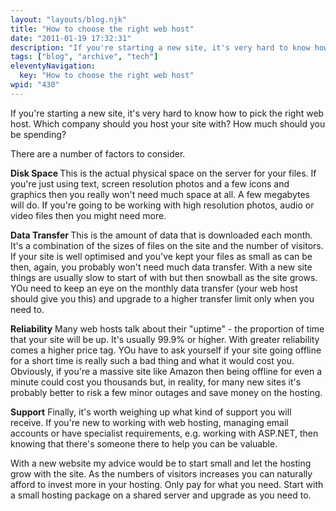 ```yaml
---
layout: "layouts/blog.njk"
title: "How to choose the right web host"
date: "2011-01-19 17:32:31"
description: "If you're starting a new site, it's very hard to know how to pick the right web host"
tags: ["blog", "archive", "tech"]
eleventyNavigation:
  key: "How to choose the right web host"
wpid: "430"
---
```


If you're starting a new site, it's very hard to know how to pick the right web host. Which company should you host your site with? How much should you be spending?

There are a number of factors to consider.

<strong>Disk Space
</strong>This is the actual physical space on the server for your files. If you're just using text, screen resolution photos and a few icons and graphics then you really won't need much space at all. A few megabytes will do. If you're going to be working with high resolution photos, audio or video files then you might need more.

<strong>Data Transfer
</strong>This is the amount of data that is downloaded each month. It's a combination of the sizes of files on the site and the number of visitors. If your site is well optimised and you've kept your files as small as can be then, again, you probably won't need much data transfer. With a new site things are usually slow to start of with but then snowball as the site grows. YOu need to keep an eye on the monthly data transfer (your web host should give you this) and upgrade to a higher transfer limit only when you need to.

<strong>Reliability</strong>
Many web hosts talk about their "uptime" - the proportion of time that your site will be up. It's usually 99.9% or higher. With greater reliability comes a higher price tag. YOu have to ask yourself if your site going offline for a short time is really such a bad thing and what it would cost you. Obviously, if you're a massive site like Amazon then being offline for even a minute could cost you thousands but, in reality, for many new sites it's probably better to risk a few minor outages and save money on the hosting.

<strong>Support</strong>
Finally, it's worth weighing up what kind of support you will receive. If you're new to working with web hosting, managing email accounts or have specialist requirements, e.g. working with ASP.NET, then knowing that there's someone there to help you can be valuable.

With a new website my advice would be to start small and let the hosting grow with the site. As the numbers of visitors increases you can naturally afford to invest more in your hosting. Only pay for what you need. Start with a small hosting package on a shared server and upgrade as you need to.
